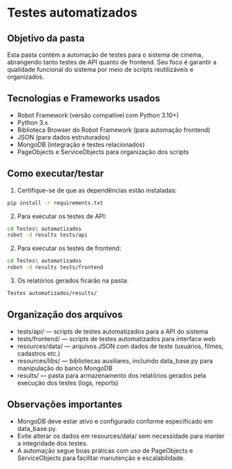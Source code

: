 # Testes automatizados

## Objetivo da pasta
Esta pasta contém a automação de testes para o sistema de cinema, abrangendo tanto testes de API quanto de frontend. Seu foco é garantir a qualidade funcional do sistema por meio de scripts reutilizáveis e organizados.

## Tecnologias e Frameworks usados
- Robot Framework (versão compatível com Python 3.10+)
- Python 3.x
- Biblioteca Browser do Robot Framework (para automação frontend)
- JSON (para dados estruturados)
- MongoDB (integração e testes relacionados)
- PageObjects e ServiceObjects para organização dos scripts

## Como executar/testar
1. Certifique-se de que as dependências estão instaladas:

```bash
pip install -r requirements.txt
```

2. Para executar os testes de API:

```bash
cd Testes\ automatizados
robot -d results tests/api
```

2. Para executar os testes de frontend:

```bash
cd Testes\ automatizados
robot -d results tests/frontend
```

3. Os relatórios gerados ficarão na pasta:

```bash
Testes automatizados/results/
```

## Organização dos arquivos

* tests/api/ — scripts de testes automatizados para a API do sistema
* tests/frontend/ — scripts de testes automatizados para interface web
* resources/data/ — arquivos JSON com dados de teste (usuários, filmes, cadastros etc.)
* resources/libs/ — bibliotecas auxiliares, incluindo data_base.py para manipulação do banco MongoDB
* results/ — pasta para armazenamento dos relatórios gerados pela execução dos testes (logs, reports)

## Observações importantes

* MongoDB deve estar ativo e configurado conforme especificado em data_base.py.
* Evite alterar os dados em resources/data/ sem necessidade para manter a integridade dos testes.
* A automação segue boas práticas com uso de PageObjects e ServiceObjects para facilitar manutenção e escalabilidade.